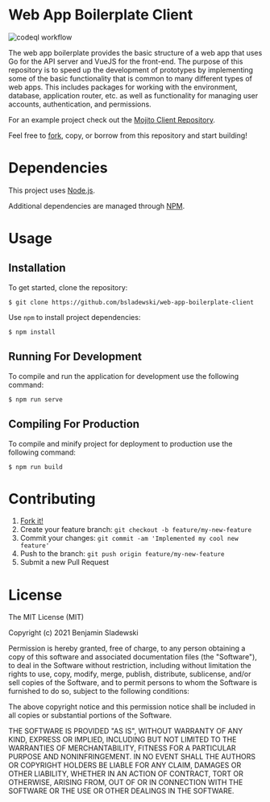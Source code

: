 # Web App Boilerplate Client

![codeql workflow](https://github.com/bsladewski/web-app-boilerplate-client/workflows/CodeQL/badge.svg)

The web app boilerplate provides the basic structure of a web app that uses Go for the API server and VueJS for the front-end. The purpose of this repository is to speed up the development of prototypes by implementing some of the basic functionality that is common to many different types of web apps. This includes packages for working with the environment, database, application router, etc. as well as functionality for managing user accounts, authentication, and permissions.

For an example project check out the [Mojito Client Repository](https://github.com/bsladewski/mojito-client).

Feel free to [fork](https://github.com/bsladewski/web-app-boilerplate-client/fork), copy, or borrow from this repository and start building!

# Dependencies

This project uses [Node.js](https://nodejs.org/en/docs/guides/getting-started-guide/).

Additional dependencies are managed through [NPM](https://docs.npmjs.com/getting-started).

# Usage

## Installation

To get started, clone the repository:

`$ git clone https://github.com/bsladewski/web-app-boilerplate-client`

Use `npm` to install project dependencies:

```
$ npm install
```

## Running For Development

To compile and run the application for development use the following command:

```
$ npm run serve
```

## Compiling For Production

To compile and minify project for deployment to production use the following command:

```
$ npm run build
```

# Contributing

1. [Fork it!](https://github.com/bsladewski/web-app-boilerplate-client/fork)
2. Create your feature branch: `git checkout -b feature/my-new-feature`
3. Commit your changes: `git commit -am 'Implemented my cool new feature'`
4. Push to the branch: `git push origin feature/my-new-feature`
5. Submit a new Pull Request

# License

The MIT License (MIT)

Copyright (c) 2021 Benjamin Sladewski

Permission is hereby granted, free of charge, to any person obtaining a copy of this software and associated documentation files (the "Software"), to deal in the Software without restriction, including without limitation the rights to use, copy, modify, merge, publish, distribute, sublicense, and/or sell copies of the Software, and to permit persons to whom the Software is furnished to do so, subject to the following conditions:

The above copyright notice and this permission notice shall be included in all copies or substantial portions of the Software.

THE SOFTWARE IS PROVIDED "AS IS", WITHOUT WARRANTY OF ANY KIND, EXPRESS OR IMPLIED, INCLUDING BUT NOT LIMITED TO THE WARRANTIES OF MERCHANTABILITY, FITNESS FOR A PARTICULAR PURPOSE AND NONINFRINGEMENT. IN NO EVENT SHALL THE AUTHORS OR COPYRIGHT HOLDERS BE LIABLE FOR ANY CLAIM, DAMAGES OR OTHER LIABILITY, WHETHER IN AN ACTION OF CONTRACT, TORT OR OTHERWISE, ARISING FROM, OUT OF OR IN CONNECTION WITH THE SOFTWARE OR THE USE OR OTHER DEALINGS IN THE SOFTWARE.
